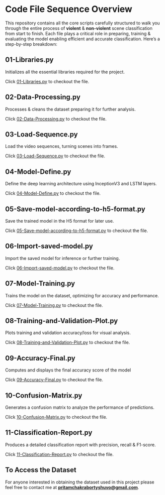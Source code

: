 # Code File Sequence Overview
This repository contains all the core scripts carefully structured to walk you through the entire process of **violent** & **non-violent** scene classification from start to finish. Each file plays a critical role in preparing, training & evaluating the model enabling efficient and accurate classification. Here’s a step-by-step breakdown:

## 01-Libraries.py
Initializes all the essential libraries required for the project.

Click [01-Libraries.py](https://github.com/PritamChakrabortyShuvo/Deep-Learning-Film-Violence-Classifier/blob/main/Code-Files/01-Libraries.py) to checkout the file.

## 02-Data-Processing.py
Processes & cleans the dataset preparing it for further analysis.

Click [02-Data-Processing.py](https://github.com/PritamChakrabortyShuvo/Deep-Learning-Film-Violence-Classifier/blob/main/Code-Files/02-Data-Processing.py) to checkout the file.

## 03-Load-Sequence.py
Load the video sequences, turning scenes into frames.

Click [03-Load-Sequence.py](https://github.com/PritamChakrabortyShuvo/Deep-Learning-Film-Violence-Classifier/blob/main/Code-Files/03-Load-Sequence.py) to checkout the file.

## 04-Model-Define.py
Define the deep learning architecture using InceptionV3 and LSTM layers.

Click [04-Model-Define.py](https://github.com/PritamChakrabortyShuvo/Deep-Learning-Film-Violence-Classifier/blob/main/Code-Files/04-Model-Define.py) to checkout the file.

## 05-Save-model-according-to-h5-format.py
Save the trained model in the H5 format for later use.

Click [05-Save-model-according-to-h5-format.py](https://github.com/PritamChakrabortyShuvo/Deep-Learning-Film-Violence-Classifier/blob/main/Code-Files/05-Save-model-according-to-h5-format.py) to checkout the file.

## 06-Import-saved-model.py
Import the saved model for inference or further training.

Click [06-Import-saved-model.py](https://github.com/PritamChakrabortyShuvo/Deep-Learning-Film-Violence-Classifier/blob/main/Code-Files/06-Import-saved-model.py) to checkout the file.

## 07-Model-Training.py
Trains the model on the dataset, optimizing for accuracy and performance.

Click [07-Model-Training.py](https://github.com/PritamChakrabortyShuvo/Deep-Learning-Film-Violence-Classifier/blob/main/Code-Files/07-Model-Training.py) to checkout the file.
## 08-Training-and-Validation-Plot.py
Plots training and validation accuracy/loss for visual analysis.

Click [08-Training-and-Validation-Plot.py](https://github.com/PritamChakrabortyShuvo/Deep-Learning-Film-Violence-Classifier/blob/main/Code-Files/08-Training-and-Validation-Plot.py) to checkout the file.
## 09-Accuracy-Final.py
Computes and displays the final accuracy score of the model

Click [09-Accuracy-Final.py](https://github.com/PritamChakrabortyShuvo/Deep-Learning-Film-Violence-Classifier/blob/main/Code-Files/09-Accuracy-Final.py) to checkout the file.

## 10-Confusion-Matrix.py
Generates a confusion matrix to analyze the performance of predictions.

Click [10-Confusion-Matrix.py](https://github.com/PritamChakrabortyShuvo/Deep-Learning-Film-Violence-Classifier/blob/main/Code-Files/10-Confusion-Matrix.py) to checkout the file.

## 11-Classification-Report.py
Produces a detailed classification report with precision, recall & F1-score.

Click [11-Classification-Report.py](https://github.com/PritamChakrabortyShuvo/Deep-Learning-Film-Violence-Classifier/blob/main/Code-Files/11-Classification-Report.py) to checkout the file.

## To Access the Dataset

For anyone interested in obtaining the dataset used in this project please feel free to contact me at **pritamchakrabortyshuvo@gmail.com**.